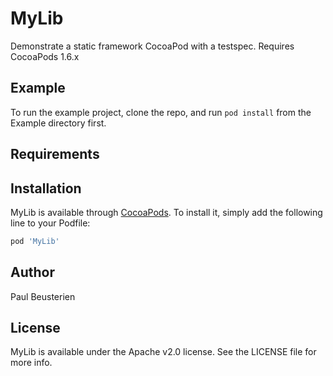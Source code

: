 # MyLib

Demonstrate a static framework CocoaPod with a testspec. Requires CocoaPods 1.6.x

## Example

To run the example project, clone the repo, and run `pod install` from the Example directory first.

## Requirements

## Installation

MyLib is available through [CocoaPods](https://cocoapods.org). To install
it, simply add the following line to your Podfile:

```ruby
pod 'MyLib'
```

## Author

Paul Beusterien

## License

MyLib is available under the Apache v2.0 license. See the LICENSE file for more info.
